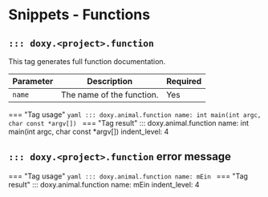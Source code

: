 # Snippets - Functions

## `::: doxy.<project>.function`

This tag generates full function documentation.

| Parameter | Description               | Required |
|-----------|---------------------------|----------|
| `name`    | The name of the function. | Yes      |


=== "Tag usage"
    ```yaml
    ::: doxy.animal.function
        name: int main(int argc, char const *argv[])
    ```
=== "Tag result"
::: doxy.animal.function
name: int main(int argc, char const *argv[])
indent_level: 4


## `::: doxy.<project>.function` error message

=== "Tag usage"
    ```yaml
    ::: doxy.animal.function
        name: mEin
    ```
=== "Tag result"
::: doxy.animal.function
name: mEin
indent_level: 4
